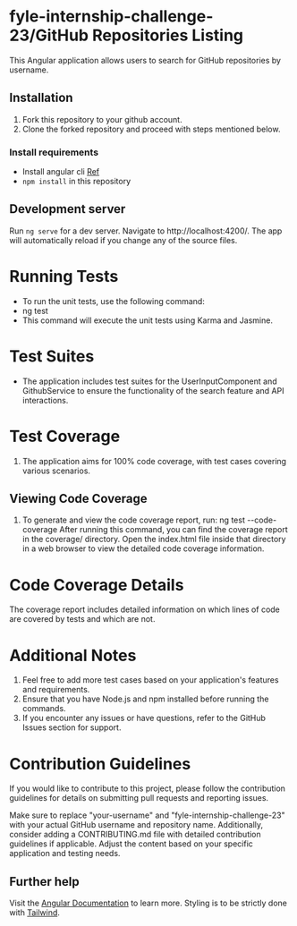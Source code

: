 # fyle-internship-challenge-23/GitHub Repositories Listing
This Angular application allows users to search for GitHub repositories by username.

## Installation

1. Fork this repository to your github account.
2. Clone the forked repository and proceed with steps mentioned below.

### Install requirements
* Install angular cli [Ref](https://angular.io/cli)
* `npm install` in this repository 

## Development server

Run `ng serve` for a dev server. Navigate to http://localhost:4200/. The app will automatically reload if you change any of the source files.

# Running Tests
* To run the unit tests, use the following command:
* ng test
* This command will execute the unit tests using Karma and Jasmine.
# Test Suites
* The application includes test suites for the UserInputComponent and GithubService to ensure the functionality of the search feature and API interactions.
# Test Coverage
1. The application aims for 100% code coverage, with test cases covering various scenarios.

## Viewing Code Coverage
1. To generate and view the code coverage report, run:
   ng test --code-coverage
After running this command, you can find the coverage report in the coverage/ directory. Open the index.html file inside that directory in a web browser to view the detailed code coverage information.

# Code Coverage Details
The coverage report includes detailed information on which lines of code are covered by tests and which are not.

# Additional Notes
1. Feel free to add more test cases based on your application's features and requirements.
2. Ensure that you have Node.js and npm installed before running the commands.
3. If you encounter any issues or have questions, refer to the GitHub Issues section for support.

#  Contribution Guidelines
If you would like to contribute to this project, please follow the contribution guidelines for details on submitting pull requests and reporting issues.

Make sure to replace "your-username" and "fyle-internship-challenge-23" with your actual GitHub username and repository name. Additionally, consider adding a CONTRIBUTING.md file with detailed contribution guidelines if applicable. Adjust the content based on your specific application and testing needs.

## Further help

Visit the [Angular Documentation](https://angular.io/guide/styleguide) to learn more.
Styling is to be strictly done with [Tailwind](https://tailwindcss.com/docs/installation).
